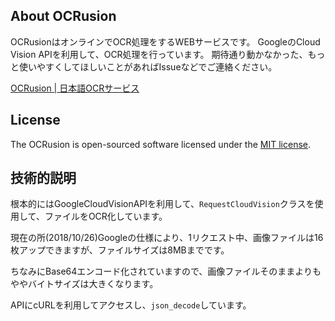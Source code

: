 
## About OCRusion
OCRusionはオンラインでOCR処理をするWEBサービスです。
GoogleのCloud Vision APIを利用して、OCR処理を行っています。
期待通り動かなかった、もっと使いやすくしてほしいことがあればIssueなどでご連絡ください。

[OCRusion | 日本語OCRサービス](https://ocrusion.my-portfolio.site/)

## License

The OCRusion is open-sourced software licensed under the [MIT license](https://opensource.org/licenses/MIT).

## 技術的説明
根本的にはGoogleCloudVisionAPIを利用して、`RequestCloudVision`クラスを使用して、ファイルをOCR化しています。

現在の所(2018/10/26)Googleの仕様により、1リクエスト中、画像ファイルは16枚アップできますが、ファイルサイズは8MBまでです。

ちなみにBase64エンコード化されていますので、画像ファイルそのままよりもややバイトサイズは大きくなります。

APIにcURLを利用してアクセスし、`json_decode`しています。




